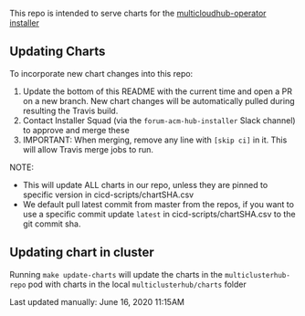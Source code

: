 This repo is intended to serve charts for the [multicloudhub-operator installer](https://github.com/open-cluster-management/multicloudhub-operator)

## Updating Charts

To incorporate new chart changes into this repo:
1. Update the bottom of this README with the current time and open a PR on a new branch. New chart changes will be automatically pulled during resulting the Travis build.
2. Contact Installer Squad (via the `forum-acm-hub-installer` Slack channel) to approve and merge these
3. IMPORTANT: When merging, remove any line with `[skip ci]` in it. This will allow Travis merge jobs to run.

NOTE:
- This will update ALL charts in our repo, unless they are pinned to specific version in cicd-scripts/chartSHA.csv
- We default pull latest commit from master from the repos, if you want to use a specific commit update `latest` in cicd-scripts/chartSHA.csv to the git commit sha. 

## Updating chart in cluster
Running `make update-charts` will update the charts in the `multiclusterhub-repo` pod with charts in the local `multiclusterhub/charts` folder

Last updated manually: June 16, 2020 11:15AM
